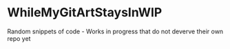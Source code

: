 # WhileMyGitArtStaysInWIP
Random snippets of code - Works in progress that do not deverve their own repo yet
